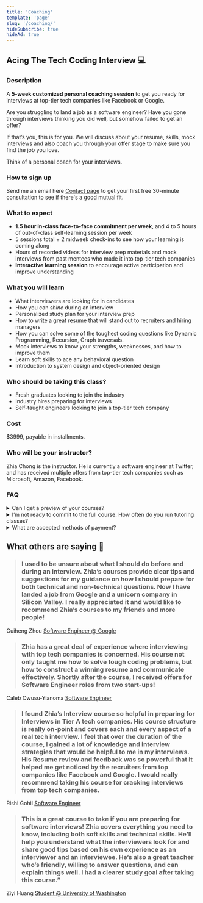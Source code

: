```yaml
---
title: 'Coaching'
template: 'page'
slug: '/coaching/'
hideSubscribe: true
hideAd: true
---
```


## Acing The Tech Coding Interview 💻

### Description

A **5-week customized personal coaching session** to get you ready for interviews at top-tier tech companies like Facebook or Google.

Are you struggling to land a job as a software engineer? Have you gone through interviews thinking you did well, but somehow failed to get an offer?

If that’s you, this is for you. We will discuss about your resume, skills, mock interviews and also coach you through your offer stage to make sure you find the job you love.

Think of a personal coach for your interviews.

### How to sign up

Send me an email here [Contact page](https://zhiachong.com/contact/) to get your first free 30-minute consultation to see if there's a good mutual fit.

### What to expect

- **1.5 hour in-class face-to-face commitment per week**, and 4 to 5 hours of out-of-class self-learning session per week
- 5 sessions total + 2 midweek check-ins to see how your learning is coming along
- Hours of recorded videos for interview prep materials and mock interviews from past mentees who made it into top-tier tech companies
- **Interactive learning session** to encourage active participation and improve understanding

### What you will learn

- What interviewers are looking for in candidates
- How you can _shine_ during an interview
- Personalized study plan for your interview prep
- How to write a great resume that will stand out to recruiters and hiring managers
- How you can solve some of the toughest coding questions like Dynamic Programming, Recursion, Graph traversals.
- Mock interviews to know your strengths, weaknesses, and how to improve them
- Learn soft skills to ace any behavioral question
- Introduction to system design and object-oriented design

### Who should be taking this class?

- Fresh graduates looking to join the industry
- Industry hires preparing for interviews
- Self-taught engineers looking to join a top-tier tech company

### Cost

\$3999, payable in installments.

### Who will be your instructor?

Zhia Chong is the instructor. He is currently a software engineer at Twitter, and has received multiple offers from top-tier tech companies such as Microsoft, Amazon, Facebook.

### FAQ

<details>
<summary>Can I get a preview of your courses?</summary>
Yes, absolutely! Go to [my YouTube channel](https://www.youtube.com/c/ZhiaChongProgrammingJourney) and get a feel for the way I teach and the content.

[This video](https://www.youtube.com/watch?v=UmULDpfqNN4) is one example where I work through a coding problem presented at Amazon.

</details>

<details>
<summary>I’m not ready to commit to the full course. How often do you run tutoring classes?</summary>
Not to worry! The full tutoring course (Acing the Tech Interview) is currently open for registration for November and December 2018. If you can’t make it to either of those sessions, please send me an email through my [Contact page](https://zhiachong.com/contact/), letting me know when you’ll be available. You’ll be put on a waiting list right away.
</details>

<details><summary>What are accepted methods of payment?</summary>
Paypal and Venmo are both accepted methods of payment.
</details>

## What others are saying 📣

> ### I used to be unsure about what I should do before and during an interview. Zhia’s courses provide clear tips and suggestions for my guidance on how I should prepare for both technical and non-technical questions. Now I have landed a job from Google and a unicorn company in Silicon Valley. I really appreciated it and would like to recommend Zhia’s courses to my friends and more people!

Guiheng Zhou
[Software Engineer @ Google](https://www.linkedin.com/in/guiheng-zhou-59874ab4/)

> ### Zhia has a great deal of experience where interviewing with top tech companies is concerned. His course not only taught me how to solve tough coding problems, but how to construct a winning resume and communicate effectively. Shortly after the course, I received offers for Software Engineer roles from two start-ups!

Caleb Owusu-Yianoma
[Software Engineer](https://www.linkedin.com/in/calebowusuyianoma/)

> ### I found Zhia’s Interview course so helpful in preparing for Interviews in Tier A tech companies. His course structure is really on-point and covers each and every aspect of a real tech interview. I feel that over the duration of the course, I gained a lot of knowledge and interview strategies that would be helpful to me in my interviews. His Resume review and feedback was so powerful that it helped me get noticed by the recruiters from top companies like Facebook and Google. I would really recommend taking his course for cracking interviews from top tech companies.

Rishi Gohil
[Software Engineer](https://www.linkedin.com/in/rishigohil/)

> ### This is a great course to take if you are preparing for software interviews! Zhia covers everything you need to know, including both soft skills and technical skills. He’ll help you understand what the interviewers look for and share good tips based on his own experience as an interviewer and an interviewee. He’s also a great teacher who’s friendly, willing to answer questions, and can explain things well. I had a clearer study goal after taking this course.”​

Ziyi Huang
[Student @ University of Washington](https://www.linkedin.com/in/ziyi-huang86/)
